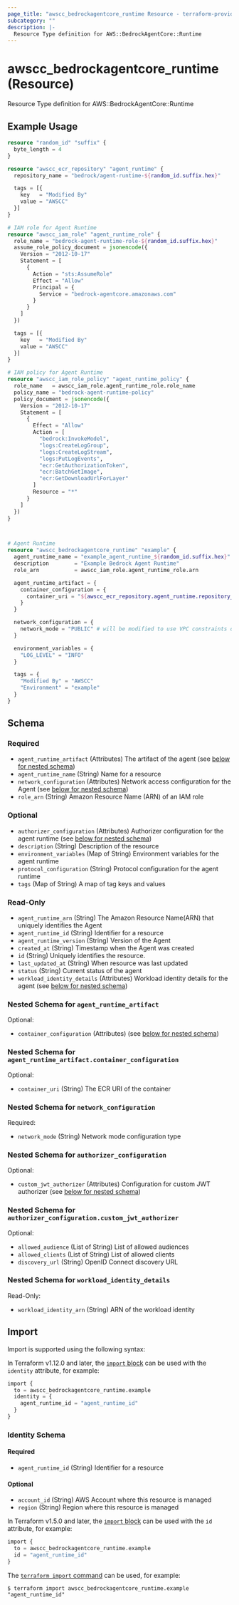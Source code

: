 ```yaml
---
page_title: "awscc_bedrockagentcore_runtime Resource - terraform-provider-awscc"
subcategory: ""
description: |-
  Resource Type definition for AWS::BedrockAgentCore::Runtime
---
```


# awscc_bedrockagentcore_runtime (Resource)

Resource Type definition for AWS::BedrockAgentCore::Runtime

## Example Usage

```terraform
resource "random_id" "suffix" {
  byte_length = 4
}

resource "awscc_ecr_repository" "agent_runtime" {
  repository_name = "bedrock/agent-runtime-${random_id.suffix.hex}"

  tags = [{
    key   = "Modified By"
    value = "AWSCC"
  }]
}

# IAM role for Agent Runtime
resource "awscc_iam_role" "agent_runtime_role" {
  role_name = "bedrock-agent-runtime-role-${random_id.suffix.hex}"
  assume_role_policy_document = jsonencode({
    Version = "2012-10-17"
    Statement = [
      {
        Action = "sts:AssumeRole"
        Effect = "Allow"
        Principal = {
          Service = "bedrock-agentcore.amazonaws.com"
        }
      }
    ]
  })

  tags = [{
    key   = "Modified By"
    value = "AWSCC"
  }]
}

# IAM policy for Agent Runtime
resource "awscc_iam_role_policy" "agent_runtime_policy" {
  role_name   = awscc_iam_role.agent_runtime_role.role_name
  policy_name = "bedrock-agent-runtime-policy"
  policy_document = jsonencode({
    Version = "2012-10-17"
    Statement = [
      {
        Effect = "Allow"
        Action = [
          "bedrock:InvokeModel",
          "logs:CreateLogGroup",
          "logs:CreateLogStream",
          "logs:PutLogEvents",
          "ecr:GetAuthorizationToken",
          "ecr:BatchGetImage",
          "ecr:GetDownloadUrlForLayer"
        ]
        Resource = "*"
      }
    ]
  })
}



# Agent Runtime
resource "awscc_bedrockagentcore_runtime" "example" {
  agent_runtime_name = "example_agent_runtime_${random_id.suffix.hex}"
  description        = "Example Bedrock Agent Runtime"
  role_arn           = awscc_iam_role.agent_runtime_role.arn

  agent_runtime_artifact = {
    container_configuration = {
      container_uri = "${awscc_ecr_repository.agent_runtime.repository_uri}:latest"
    }
  }

  network_configuration = {
    network_mode = "PUBLIC" # will be modified to use VPC constraints once available
  }

  environment_variables = {
    "LOG_LEVEL" = "INFO"
  }

  tags = {
    "Modified By" = "AWSCC"
    "Environment" = "example"
  }
}
```

<!-- schema generated by tfplugindocs -->
## Schema

### Required

- `agent_runtime_artifact` (Attributes) The artifact of the agent (see [below for nested schema](#nestedatt--agent_runtime_artifact))
- `agent_runtime_name` (String) Name for a resource
- `network_configuration` (Attributes) Network access configuration for the Agent (see [below for nested schema](#nestedatt--network_configuration))
- `role_arn` (String) Amazon Resource Name (ARN) of an IAM role

### Optional

- `authorizer_configuration` (Attributes) Authorizer configuration for the agent runtime (see [below for nested schema](#nestedatt--authorizer_configuration))
- `description` (String) Description of the resource
- `environment_variables` (Map of String) Environment variables for the agent runtime
- `protocol_configuration` (String) Protocol configuration for the agent runtime
- `tags` (Map of String) A map of tag keys and values

### Read-Only

- `agent_runtime_arn` (String) The Amazon Resource Name(ARN) that uniquely identifies the Agent
- `agent_runtime_id` (String) Identifier for a resource
- `agent_runtime_version` (String) Version of the Agent
- `created_at` (String) Timestamp when the Agent was created
- `id` (String) Uniquely identifies the resource.
- `last_updated_at` (String) When resource was last updated
- `status` (String) Current status of the agent
- `workload_identity_details` (Attributes) Workload identity details for the agent (see [below for nested schema](#nestedatt--workload_identity_details))

<a id="nestedatt--agent_runtime_artifact"></a>
### Nested Schema for `agent_runtime_artifact`

Optional:

- `container_configuration` (Attributes) (see [below for nested schema](#nestedatt--agent_runtime_artifact--container_configuration))

<a id="nestedatt--agent_runtime_artifact--container_configuration"></a>
### Nested Schema for `agent_runtime_artifact.container_configuration`

Optional:

- `container_uri` (String) The ECR URI of the container



<a id="nestedatt--network_configuration"></a>
### Nested Schema for `network_configuration`

Required:

- `network_mode` (String) Network mode configuration type


<a id="nestedatt--authorizer_configuration"></a>
### Nested Schema for `authorizer_configuration`

Optional:

- `custom_jwt_authorizer` (Attributes) Configuration for custom JWT authorizer (see [below for nested schema](#nestedatt--authorizer_configuration--custom_jwt_authorizer))

<a id="nestedatt--authorizer_configuration--custom_jwt_authorizer"></a>
### Nested Schema for `authorizer_configuration.custom_jwt_authorizer`

Optional:

- `allowed_audience` (List of String) List of allowed audiences
- `allowed_clients` (List of String) List of allowed clients
- `discovery_url` (String) OpenID Connect discovery URL



<a id="nestedatt--workload_identity_details"></a>
### Nested Schema for `workload_identity_details`

Read-Only:

- `workload_identity_arn` (String) ARN of the workload identity

## Import

Import is supported using the following syntax:

In Terraform v1.12.0 and later, the [`import` block](https://developer.hashicorp.com/terraform/language/import) can be used with the `identity` attribute, for example:

```terraform
import {
  to = awscc_bedrockagentcore_runtime.example
  identity = {
    agent_runtime_id = "agent_runtime_id"
  }
}
```

<!-- schema generated by tfplugindocs -->
### Identity Schema

#### Required

- `agent_runtime_id` (String) Identifier for a resource

#### Optional

- `account_id` (String) AWS Account where this resource is managed
- `region` (String) Region where this resource is managed

In Terraform v1.5.0 and later, the [`import` block](https://developer.hashicorp.com/terraform/language/import) can be used with the `id` attribute, for example:

```terraform
import {
  to = awscc_bedrockagentcore_runtime.example
  id = "agent_runtime_id"
}
```

The [`terraform import` command](https://developer.hashicorp.com/terraform/cli/commands/import) can be used, for example:

```shell
$ terraform import awscc_bedrockagentcore_runtime.example "agent_runtime_id"
```